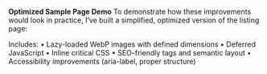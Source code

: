 **Optimized Sample Page Demo**
To demonstrate how these improvements would look in practice, I’ve built a simplified, optimized version of the listing page:


Includes:
•	Lazy-loaded WebP images with defined dimensions
•	Deferred JavaScript
•	Inline critical CSS
•	SEO-friendly tags and semantic layout
•	Accessibility improvements (aria-label, proper structure)
